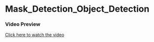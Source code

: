 # Mask_Detection_Object_Detection

### Video Preview

[Click here to watch the video](https://github.com/mirajdeepbhandari/Mask_Detection_Object_Detectionf/blob/main/MASK%20DETECTION%20(OBJECT%20DETECTION)%20FINNAL%20PROJECT/output_video.avi
)


